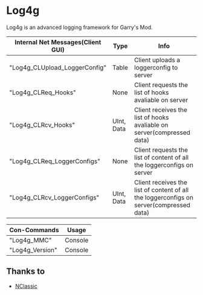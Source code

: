 # Log4g
Log4g is an advanced logging framework for Garry's Mod.

| Internal Net Messages(Client GUI)         | Type       | Info                                                                                    |
| ------------------------------------------| ---------- | --------------------------------------------------------------------------------------- |
| "Log4g_CLUpload_LoggerConfig"             | Table      | Client uploads a loggerconfig to server                                                 |
| "Log4g_CLReq_Hooks"                       | None       | Client requests the list of hooks avaliable on server                                   |
| "Log4g_CLRcv_Hooks"                       | UInt, Data | Client receives the list of hooks avaliable on server(compressed data)                  |
| "Log4g_CLReq_LoggerConfigs"               | None       | Client requests the list of content of all the loggerconfigs on server                  |
| "Log4g_CLRcv_LoggerConfigs"               | UInt, Data | Client receives the list of content of all the loggerconfigs on server(compressed data) |

| Con-Commands    | Usage   |
| --------------- | ------- |
| "Log4g_MMC"     | Console |
| "Log4g_Version" | Console |

## Thanks to
- [NClassic](https://github.com/ImpishDeathTech/nclassic)
